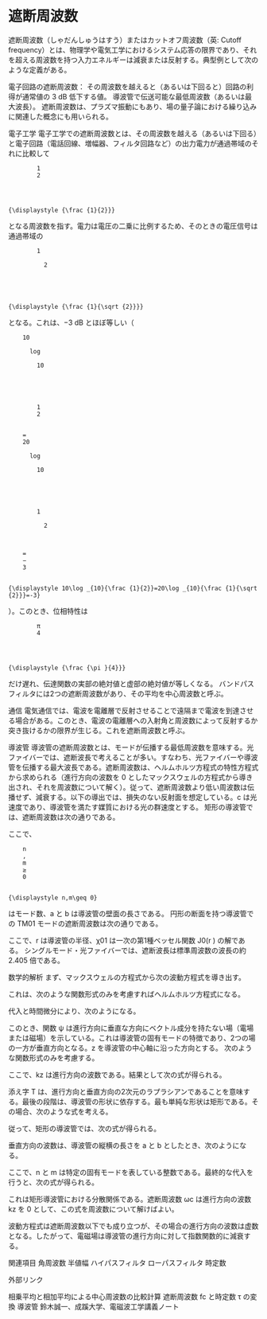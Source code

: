 # 遮断周波数

遮断周波数（しゃだんしゅうはすう）またはカットオフ周波数（英: Cutoff frequency）とは、物理学や電気工学におけるシステム応答の限界であり、それを超える周波数を持つ入力エネルギーは減衰または反射する。典型例として次のような定義がある。

電子回路の遮断周波数： その周波数を越えると（あるいは下回ると）回路の利得が通常値の 3 dB 低下する値。
導波管で伝送可能な最低周波数（あるいは最大波長）。
遮断周波数は、プラズマ振動にもあり、場の量子論における繰り込みに関連した概念にも用いられる。

電子工学
電子工学での遮断周波数とは、その周波数を越える（あるいは下回る）と電子回路（電話回線、増幅器、フィルタ回路など）の出力電力が通過帯域のそれに比較して 
  
    
      
        
          
            1
            2
          
        
      
    
    {\displaystyle {\frac {1}{2}}}
  
となる周波数を指す。電力は電圧の二乗に比例するため、そのときの電圧信号は通過帯域の
  
    
      
        
          
            1
            
              2
            
          
        
      
    
    {\displaystyle {\frac {1}{\sqrt {2}}}}
  
となる。これは、−3 dB とほぼ等しい（
  
    
      
        10
        
          log
          
            10
          
        
        ⁡
        
          
            1
            2
          
        
        =
        20
        
          log
          
            10
          
        
        ⁡
        
          
            1
            
              2
            
          
        
        =
        −
        3
      
    
    {\displaystyle 10\log _{10}{\frac {1}{2}}=20\log _{10}{\frac {1}{\sqrt {2}}}=-3}
  
）。このとき、位相特性は
  
    
      
        
          
            π
            4
          
        
      
    
    {\displaystyle {\frac {\pi }{4}}}
  
だけ遅れ、伝達関数の実部の絶対値と虚部の絶対値が等しくなる。 バンドパスフィルタには2つの遮断周波数があり、その平均を中心周波数と呼ぶ。

通信
電気通信では、電波を電離層で反射させることで遠隔まで電波を到達させる場合がある。このとき、電波の電離層への入射角と周波数によって反射するか突き抜けるかの限界が生じる。これを遮断周波数と呼ぶ。

導波管
導波管の遮断周波数とは、モードが伝播する最低周波数を意味する。光ファイバーでは、遮断波長で考えることが多い。すなわち、光ファイバーや導波管を伝播する最大波長である。遮断周波数は、ヘルムホルツ方程式の特性方程式から求められる（進行方向の波数を 0 としたマックスウェルの方程式から導き出され、それを周波数について解く）。従って、遮断周波数より低い周波数は伝播せず、減衰する。以下の導出では、損失のない反射面を想定している。c は光速度であり、導波管を満たす媒質における光の群速度とする。
矩形の導波管では、遮断周波数は次の通りである。

ここで、
  
    
      
        n
        ,
        m
        ≥
        0
      
    
    {\displaystyle n,m\geq 0}
  
 はモード数、a と b は導波管の壁面の長さである。
円形の断面を持つ導波管での TM01 モードの遮断周波数は次の通りである。

ここで、r は導波管の半径、χ01 は一次の第1種ベッセル関数 J0(r ) の解である。
シングルモード・光ファイバーでは、遮断波長は標準周波数の波長の約 2.405 倍である。

数学的解析
まず、マックスウェルの方程式から次の波動方程式を導き出す。

これは、次のような関数形式のみを考慮すればヘルムホルツ方程式になる。

代入と時間微分により、次のようになる。

このとき、関数 ψ は進行方向に垂直な方向にベクトル成分を持たない場（電場または磁場）を示している。これは導波管の固有モードの特徴であり、2つの場の一方が垂直方向となる。z を導波管の中心軸に沿った方向とする。
次のような関数形式のみを考慮する。

ここで、kz は進行方向の波数である。結果として次の式が得られる。

添え字 T は、進行方向と垂直方向の2次元のラプラシアンであることを意味する。最後の段階は、導波管の形状に依存する。最も単純な形状は矩形である。その場合、次のような式を考える。

従って、矩形の導波管では、次の式が得られる。

垂直方向の波数は、導波管の縦横の長さを a と b としたとき、次のようになる。

ここで、n と m は特定の固有モードを表している整数である。最終的な代入を行うと、次の式が得られる。

これは矩形導波管における分散関係である。遮断周波数 ωc は進行方向の波数 kz を 0 として、この式を周波数について解けばよい。

波動方程式は遮断周波数以下でも成り立つが、その場合の進行方向の波数は虚数となる。したがって、電磁場は導波管の進行方向に対して指数関数的に減衰する。

関連項目
角周波数
半値幅
ハイパスフィルタ
ローパスフィルタ
時定数

外部リンク

相乗平均と相加平均による中心周波数の比較計算
遮断周波数 fc と時定数 τ の変換
導波管 鈴木誠一、成蹊大学、電磁波工学講義ノート